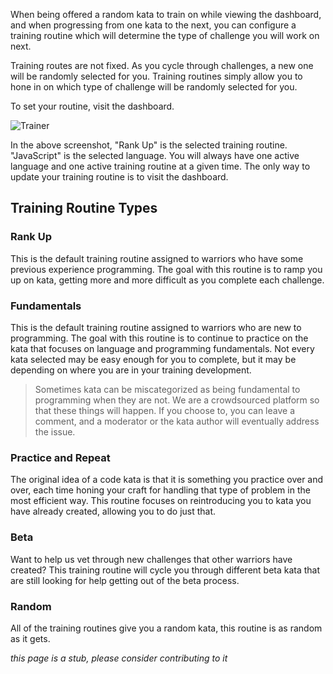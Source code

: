 When being offered a random kata to train on while viewing the dashboard, and when progressing from one kata to the next, you can configure a training routine which will determine the type of challenge you will work on next. 

Training routes are not fixed. As you cycle through challenges, a new one will be randomly selected for you. Training routines simply allow you to hone in on which type of challenge will be randomly selected for you. 

To set your routine, visit the dashboard. 

![Trainer](https://www.evernote.com/l/AAVPux_lB7VGQYLilZD5TA8W2icd8h7qISIB/image.png)

In the above screenshot, "Rank Up" is the selected training routine. "JavaScript" is the selected language. You will always have one active language and one active training routine at a given time. The only way to update your training routine is to visit the dashboard.

## Training Routine Types

### Rank Up

This is the default training routine assigned to warriors who have some previous experience programming. The goal with this routine is to ramp you up on kata, getting more and more difficult as you complete each challenge.

### Fundamentals

This is the default training routine assigned to warriors who are new to programming. The goal with this routine is to continue to practice on the kata that focuses on language and programming fundamentals. Not every kata selected may be easy enough for you to complete, but it may be depending on where you are in your training development. 

> Sometimes kata can be miscategorized as being fundamental to programming when they are not. We are a crowdsourced platform so that these things will happen. If you choose to, you can leave a comment, and a moderator or the kata author will eventually address the issue.

### Practice and Repeat

The original idea of a code kata is that it is something you practice over and over, each time honing your craft for handling that type of problem in the most efficient way. This routine focuses on reintroducing you to kata you have already created, allowing you to do just that.

### Beta

Want to help us vet through new challenges that other warriors have created? This training routine will cycle you through different beta kata that are still looking for help getting out of the beta process.

### Random

All of the training routines give you a random kata, this routine is as random as it gets.

*this page is a stub, please consider contributing to it*